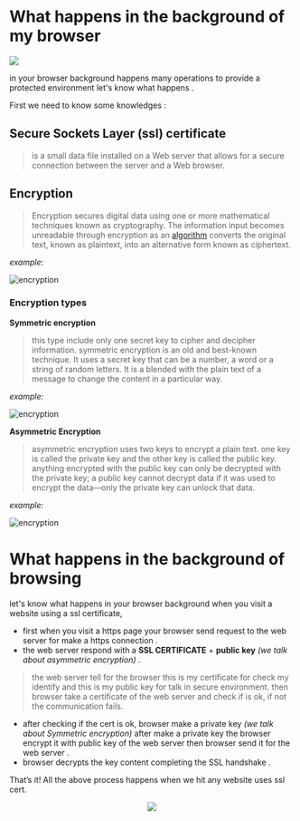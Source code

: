 # What happens in the background of my browser
![](https://www.wizcase.com/wp-content/uploads/2020/02/Internet-Explorer-logo.jpg)

in your browser background happens many operations to provide a protected environment let's know what happens .
 
First we need to know some knowledges :

## Secure Sockets Layer (ssl) certificate

> is a small data file installed on a Web server that allows for a secure connection between the server and a Web browser.
## Encryption

> Encryption secures digital data using one or more mathematical techniques known as cryptography. The information input becomes unreadable through encryption as an [algorithm](https://www.investopedia.com/terms/a/algorithm.asp) converts the original text, known as plaintext, into an alternative form known as ciphertext.

*example*:

![encryption](https://cf-assets.www.cloudflare.com/slt3lc6tev37/4zLJngHjth92rb9VUrclZr/ec5b406b06e1fbee7dc0d5950789ce76/encryption-example.svg)

### Encryption types
**Symmetric encryption**

>this type include only one secret key to cipher and decipher information. symmetric encryption is an old and best-known technique. It uses a secret key that can be a number, a word or a string of random letters. It is a blended with the plain text of a message to change the content in a particular way.

*example:*

![encryption](https://www.ssl2buy.com/wiki/wp-content/uploads/2015/12/Symmetric-Encryption.png)

**Asymmetric Encryption**

> asymmetric encryption uses two keys to encrypt a plain text. one key is called the private key and the other key is called the public key. anything encrypted with the public key can only be decrypted with the private key; a public key cannot decrypt data if it was used to encrypt the data—only the private key can unlock that data.

*example:*

![encryption](https://www.ssl2buy.com/wiki/wp-content/uploads/2015/12/Asymmetric-Encryption.png)

# What happens in the background of browsing 
let's know what happens in your browser background when you visit a website using a ssl certificate,

 - first when you visit a https page your browser send request to the web server for make a https connection .
 - the web server respond with a **SSL CERTIFICATE** + **public key** *(we talk about asymmetric encryption)* .

> the web server tell for the browser this is my certificate  for check my identify and this is my public key for talk in secure environment.
> then browser take a certificate of the web server and check if  is ok, if not the communication fails.

 - after checking if the cert is ok, browser make a private key *(we talk about Symmetric encryption)* after make a private key the browser encrypt it with public key of the web server then browser send it for the web server .
 - browser decrypts the key content  completing the SSL handshake .


That’s it! All the above process happens when we hit any website uses ssl cert.

<center><img src="https://image.slidesharecdn.com/25-sales-interview-questions-150708211925-lva1-app6891/85/25-sales-interview-questions-to-recruit-superstar-reps-64-320.jpg?cb=1436458421"></center>
